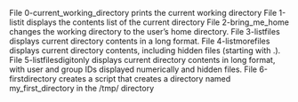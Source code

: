 File 0-current_working_directory prints the current working directory
File 1-listit displays the contents list of the current directory
File 2-bring_me_home changes the working directory to the user’s home directory.
File 3-listfiles displays current directory contents in a long format.
File 4-listmorefiles displays current directory contents, including hidden files (starting with .).
File 5-listfilesdigitonly displays current directory contents in long format, with user and group IDs displayed numerically and hidden files.
File 6-firstdirectory creates a script that creates a directory named my_first_directory in the /tmp/ directory
